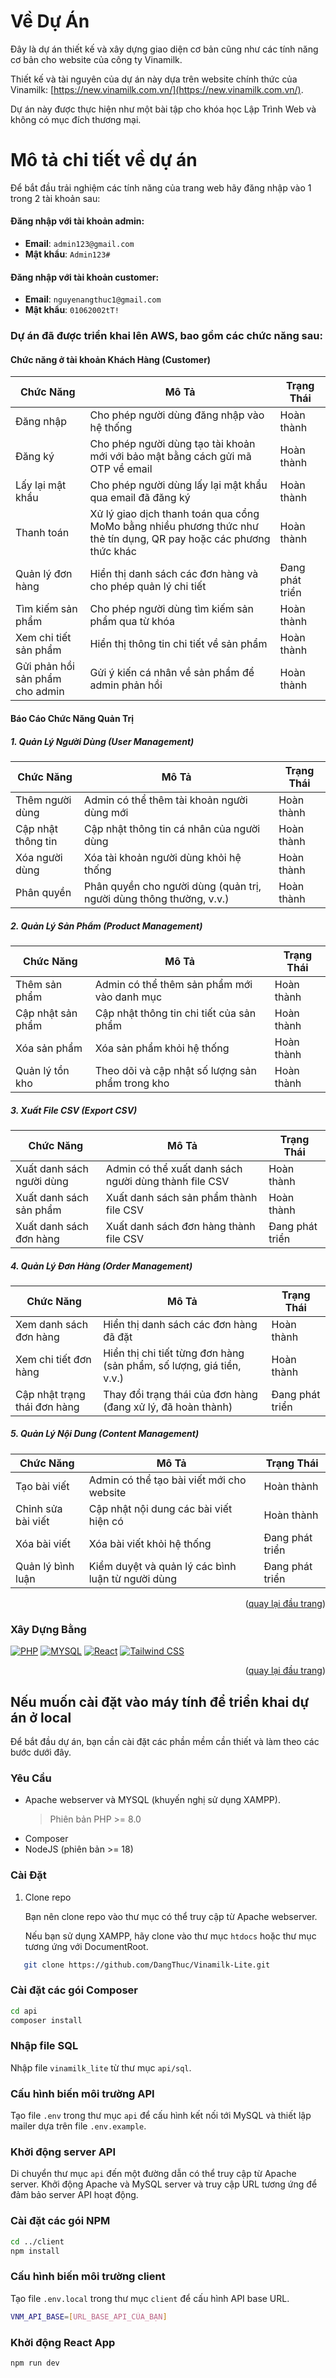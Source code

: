 <a name="readme-top"></a>

<!-- VỀ DỰ ÁN -->

# Về Dự Án

Đây là dự án thiết kế và xây dựng giao diện cơ bản cũng như các tính năng cơ bản cho website của công ty Vinamilk.

Thiết kế và tài nguyên của dự án này dựa trên website chính thức của Vinamilk: [https://new.vinamilk.com.vn/](https://new.vinamilk.com.vn/).

Dự án này được thực hiện như một bài tập cho khóa học Lập Trình Web và không có mục đích thương mại.

# Mô tả chi tiết về dự án

Để bắt đầu trải nghiệm các tính năng của trang web hãy đăng nhập vào 1 trong 2 tài khoản sau:

#### Đăng nhập với tài khoản admin:

- **Email**: `admin123@gmail.com`
- **Mật khẩu**: `Admin123#`

#### Đăng nhập với tài khoản customer:

- **Email**: `nguyenangthuc1@gmail.com`
- **Mật khẩu**: `01062002tT!`

### Dự án đã được triển khai lên AWS, bao gồm các chức năng sau:

#### Chức năng ở tài khoản Khách Hàng (Customer)

| Chức Năng                       | Mô Tả                                                                                                              | Trạng Thái      |
| ------------------------------- | ------------------------------------------------------------------------------------------------------------------ | --------------- |
| Đăng nhập                       | Cho phép người dùng đăng nhập vào hệ thống                                                                         | Hoàn thành      |
| Đăng ký                         | Cho phép người dùng tạo tài khoản mới với bảo mật bằng cách gửi mã OTP về email                                    | Hoàn thành      |
| Lấy lại mật khẩu                | Cho phép người dùng lấy lại mật khẩu qua email đã đăng ký                                                          | Hoàn thành      |
| Thanh toán                      | Xử lý giao dịch thanh toán qua cổng MoMo bằng nhiều phương thức như thẻ tín dụng, QR pay hoặc các phương thức khác | Hoàn thành      |
| Quản lý đơn hàng                | Hiển thị danh sách các đơn hàng và cho phép quản lý chi tiết                                                       | Đang phát triển |
| Tìm kiếm sản phẩm               | Cho phép người dùng tìm kiếm sản phẩm qua từ khóa                                                                  | Hoàn thành      |
| Xem chi tiết sản phẩm           | Hiển thị thông tin chi tiết về sản phẩm                                                                            | Hoàn thành      |
| Gửi phản hồi sản phẩm cho admin | Gửi ý kiến cá nhân về sản phẩm để admin phản hồi                                                                   | Hoàn thành      |

#### Báo Cáo Chức Năng Quản Trị

##### 1. Quản Lý Người Dùng (User Management)

| Chức Năng          | Mô Tả                                                               | Trạng Thái |
| ------------------ | ------------------------------------------------------------------- | ---------- |
| Thêm người dùng    | Admin có thể thêm tài khoản người dùng mới                          | Hoàn thành |
| Cập nhật thông tin | Cập nhật thông tin cá nhân của người dùng                           | Hoàn thành |
| Xóa người dùng     | Xóa tài khoản người dùng khỏi hệ thống                              | Hoàn thành |
| Phân quyền         | Phân quyền cho người dùng (quản trị, người dùng thông thường, v.v.) | Hoàn thành |

##### 2. Quản Lý Sản Phẩm (Product Management)

| Chức Năng         | Mô Tả                                            | Trạng Thái |
| ----------------- | ------------------------------------------------ | ---------- |
| Thêm sản phẩm     | Admin có thể thêm sản phẩm mới vào danh mục      | Hoàn thành |
| Cập nhật sản phẩm | Cập nhật thông tin chi tiết của sản phẩm         | Hoàn thành |
| Xóa sản phẩm      | Xóa sản phẩm khỏi hệ thống                       | Hoàn thành |
| Quản lý tồn kho   | Theo dõi và cập nhật số lượng sản phẩm trong kho | Hoàn thành |

##### 3. Xuất File CSV (Export CSV)

| Chức Năng                 | Mô Tả                                                 | Trạng Thái      |
| ------------------------- | ----------------------------------------------------- | --------------- |
| Xuất danh sách người dùng | Admin có thể xuất danh sách người dùng thành file CSV | Hoàn thành      |
| Xuất danh sách sản phẩm   | Xuất danh sách sản phẩm thành file CSV                | Hoàn thành      |
| Xuất danh sách đơn hàng   | Xuất danh sách đơn hàng thành file CSV                | Đang phát triển |

##### 4. Quản Lý Đơn Hàng (Order Management)

| Chức Năng                    | Mô Tả                                                                | Trạng Thái      |
| ---------------------------- | -------------------------------------------------------------------- | --------------- |
| Xem danh sách đơn hàng       | Hiển thị danh sách các đơn hàng đã đặt                               | Hoàn thành      |
| Xem chi tiết đơn hàng        | Hiển thị chi tiết từng đơn hàng (sản phẩm, số lượng, giá tiền, v.v.) | Hoàn thành      |
| Cập nhật trạng thái đơn hàng | Thay đổi trạng thái của đơn hàng (đang xử lý, đã hoàn thành)         | Đang phát triển |

##### 5. Quản Lý Nội Dung (Content Management)

| Chức Năng          | Mô Tả                                             | Trạng Thái      |
| ------------------ | ------------------------------------------------- | --------------- |
| Tạo bài viết       | Admin có thể tạo bài viết mới cho website         | Hoàn thành      |
| Chỉnh sửa bài viết | Cập nhật nội dung các bài viết hiện có            | Hoàn thành      |
| Xóa bài viết       | Xóa bài viết khỏi hệ thống                        | Đang phát triển |
| Quản lý bình luận  | Kiểm duyệt và quản lý các bình luận từ người dùng | Đang phát triển |

<p align="right">(<a href="#readme-top">quay lại đầu trang</a>)</p>

### Xây Dựng Bằng

[![PHP](https://www.php.net/images/logos/php-power-micro.png)](https://www.php.net/)
[![MYSQL](https://img.shields.io/badge/mysql-4479A1?style=flat&logo=mysql&logoColor=white)](https://www.mysql.com/)
[![React](https://img.shields.io/badge/React-20232A?style=for-the-badge&logo=react&logoColor=61DAFB)](https://reactjs.org/)
[![Tailwind CSS](https://img.shields.io/badge/tailwindcss-0F172A?&logo=tailwindcss)](https://tailwindcss.com/)


<p align="right">(<a href="#readme-top">quay lại đầu trang</a>)</p>

<!-- BẮT ĐẦU -->

## Nếu muốn cài đặt vào máy tính để triển khai dự án ở local

Để bắt đầu dự án, bạn cần cài đặt các phần mềm cần thiết và làm theo các bước dưới đây.

### Yêu Cầu

- Apache webserver và MYSQL (khuyến nghị sử dụng XAMPP).
  > Phiên bản PHP >= 8.0
- Composer
- NodeJS (phiên bản >= 18)

### Cài Đặt

1. Clone repo

   Bạn nên clone repo vào thư mục có thể truy cập từ Apache webserver.

   Nếu bạn sử dụng XAMPP, hãy clone vào thư mục `htdocs` hoặc thư mục tương ứng với DocumentRoot.

```sh
   git clone https://github.com/DangThuc/Vinamilk-Lite.git
```

### Cài đặt các gói Composer

```sh
cd api
composer install
```

### Nhập file SQL

Nhập file `vinamilk_lite` từ thư mục `api/sql`.

### Cấu hình biến môi trường API

Tạo file `.env` trong thư mục `api` để cấu hình kết nối tới MySQL và thiết lập mailer dựa trên file `.env.example`.

### Khởi động server API

Di chuyển thư mục `api` đến một đường dẫn có thể truy cập từ Apache server. Khởi động Apache và MySQL server và truy cập URL tương ứng để đảm bảo server API hoạt động.

### Cài đặt các gói NPM

```sh
cd ../client
npm install
```

### Cấu hình biến môi trường client

Tạo file `.env.local` trong thư mục `client` để cấu hình API base URL.

```sh
VNM_API_BASE=[URL_BASE_API_CỦA_BẠN]
```

### Khởi động React App

```sh
npm run dev
```
